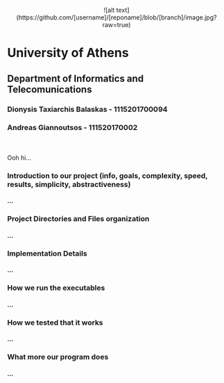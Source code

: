 
<p style="text-align: center;">
    ![alt text](https://github.com/[username]/[reponame]/blob/[branch]/image.jpg?raw=true)
    <h1>University of Athens</h1>
    <h2>Department of Informatics and Telecomunications</h2>
</p>

<h3>Dionysis Taxiarchis Balaskas - 1115201700094</h3>
<h3>Andreas Giannoutsos - 111520170002</h3>
<br>
<br>
Ooh hi...

<h3>Introduction to our project (info, goals, complexity, speed, results, simplicity, abstractiveness)</h3>
<h4>...</h4>
<h3>Project Directories and Files organization</h3>
<h4>...</h4>
<h3>Implementation Details</h3>
<h4>...</h4>
<h3>How we run the executables</h3>
<h4>...</h4>
<h3>How we tested that it works</h3>
<h4>...</h4>
<h3>What more our program does</h3>
<h4>...</h4>


